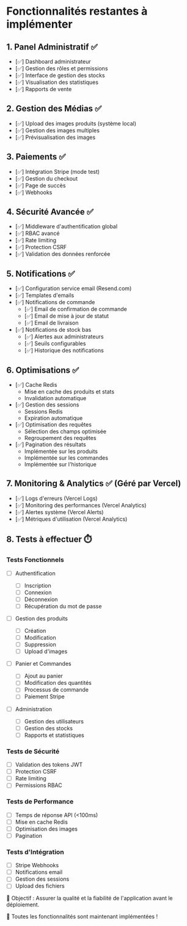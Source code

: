 # Fonctionnalités restantes à implémenter

## 1. Panel Administratif ✅

- [✅] Dashboard administrateur
- [✅] Gestion des rôles et permissions
- [✅] Interface de gestion des stocks
- [✅] Visualisation des statistiques
- [✅] Rapports de vente

## 2. Gestion des Médias ✅

- [✅] Upload des images produits (système local)
- [✅] Gestion des images multiples
- [✅] Prévisualisation des images

## 3. Paiements ✅

- [✅] Intégration Stripe (mode test)
- [✅] Gestion du checkout
- [✅] Page de succès
- [✅] Webhooks

## 4. Sécurité Avancée ✅

- [✅] Middleware d'authentification global
- [✅] RBAC avancé
- [✅] Rate limiting
- [✅] Protection CSRF
- [✅] Validation des données renforcée

## 5. Notifications ✅

- [✅] Configuration service email (Resend.com)
- [✅] Templates d'emails
- [✅] Notifications de commande
  - [✅] Email de confirmation de commande
  - [✅] Email de mise à jour de statut
  - [✅] Email de livraison
- [✅] Notifications de stock bas
  - [✅] Alertes aux administrateurs
  - [✅] Seuils configurables
  - [✅] Historique des notifications

## 6. Optimisations ✅

- [✅] Cache Redis
  - Mise en cache des produits et stats
  - Invalidation automatique
- [✅] Gestion des sessions
  - Sessions Redis
  - Expiration automatique
- [✅] Optimisation des requêtes
  - Sélection des champs optimisée
  - Regroupement des requêtes
- [✅] Pagination des résultats
  - Implémentée sur les produits
  - Implémentée sur les commandes
  - Implémentée sur l'historique

## 7. Monitoring & Analytics ✅ (Géré par Vercel)

- [✅] Logs d'erreurs (Vercel Logs)
- [✅] Monitoring des performances (Vercel Analytics)
- [✅] Alertes système (Vercel Alerts)
- [✅] Métriques d'utilisation (Vercel Analytics)

## 8. Tests à effectuer ⏱️

### Tests Fonctionnels

- [ ] Authentification

  - [ ] Inscription
  - [ ] Connexion
  - [ ] Déconnexion
  - [ ] Récupération du mot de passe

- [ ] Gestion des produits

  - [ ] Création
  - [ ] Modification
  - [ ] Suppression
  - [ ] Upload d'images

- [ ] Panier et Commandes

  - [ ] Ajout au panier
  - [ ] Modification des quantités
  - [ ] Processus de commande
  - [ ] Paiement Stripe

- [ ] Administration
  - [ ] Gestion des utilisateurs
  - [ ] Gestion des stocks
  - [ ] Rapports et statistiques

### Tests de Sécurité

- [ ] Validation des tokens JWT
- [ ] Protection CSRF
- [ ] Rate limiting
- [ ] Permissions RBAC

### Tests de Performance

- [ ] Temps de réponse API (<100ms)
- [ ] Mise en cache Redis
- [ ] Optimisation des images
- [ ] Pagination

### Tests d'Intégration

- [ ] Stripe Webhooks
- [ ] Notifications email
- [ ] Gestion des sessions
- [ ] Upload des fichiers

🎯 Objectif : Assurer la qualité et la fiabilité de l'application avant le déploiement.

🎉 Toutes les fonctionnalités sont maintenant implémentées !
